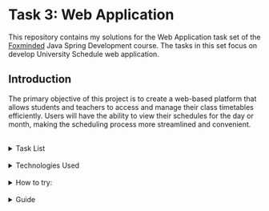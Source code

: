 # Task 3: Web Application

This repository contains my solutions for the Web Application task set of the [Foxminded](https://foxminded.ua/) Java Spring Development course. The tasks in this set focus on develop University Schedule web application.

## Introduction
The primary objective of this project is to create a web-based platform that allows students and teachers to access and manage their class timetables efficiently. Users will have the ability to view their schedules for the day or month, making the scheduling process more streamlined and convenient.

<br>
<details>
<summary>Task List</summary>
<br>
<div style="margin-left: 20px;">
<details>
  <summary> Task 3.1 Planning: Decompose university </summary>

## Important: 

In the next series of tasks you're going to develop Univesity Schedule web application, make sure to give repo meaningful name (ex. university-cms)
## Assignment:

Analyze and decompose University (create UML class diagram for application).
You should make a research and describe university structure. The main feature of the application is Class Timetable for students and teachers. Students or teachers can get their timetable for a day or for a month.

Add png image to the separate GitLab project.

Add text description of main user stories using markup language Example:

Teacher can view own schedule flow:

Given user is logged on as Teacher

- User can see and navigate to `My Schedule` menu
- User should see own Teacher schedule according with selected date/range filter
</details>
<br>
<details>
  <summary> Task 3.2 Bootstrap project </summary>

## Assignment
Create new Spring Boot project using Initializer with dependencies:
Spring Web (Build web, including RESTful, applications using Spring MVC. Uses Apache Tomcat as the default embedded container.)
Spring Data JPA (Persist data in SQL stores with Java Persistence API using Spring Data and Hibernate.)
Thymeleaf (A modern server-side Java template engine for both web and standalone environments. Allows HTML to be correctly displayed in browsers and as static prototypes.)
Flyway Migration (Version control for your database so you can migrate from any version (incl. an empty database) to the latest version of the schema.)
H2 Database or PostgreSQL Driver of your choice
Create model and schema initializing sql migration script according with your UML diagrama

Create JPA repositories and service layer with base CRUD operations

## Important:

From now on you should cover all your code (repository, service) with test in case you add any logic like custom query or multiple repository/service calls in one method

Example:

```
@Repository
public interface GroupRepository extends JpaRepository<Group, Long> {
        
        // should not be covered with test 
	Optional<Group> findByGroupName(String name) throws SQLException;

        // sould be covered with test
	@Query(value = "SELECT gr.* "
			+ "FROM Groups gr inner join (SELECT COUNT(student_id) as studCount, group_id as group_id_counter FROM Students "
			+ "group by group_id " + ") as counter on group_id = group_id_counter "
			+ "WHERE studCount <= :stdCount", nativeQuery = true)
	List<Group> findWithEquelOrLessStudents(@Param("stdCount") int count) throws SQLException;
}
```

```

@Service
public class StudentService {

        // should not be covered with tests
        @Transactional
	public void deleteById(Long id) throws SQLException {
		studentRepository.delete(studentOpt.get());
	}
  
       // should be covered with test
       @Transactional
	public Student addCourse(Long studentId, Long courseId) throws SQLException {
	
		var student = studentRepository.findById(studentId);
		var course = courseRepository.findById(courseId);

		if (course.isPresent() && student.isPresent()) {
			Optional<Course> courseInStudent = student.get().getCourses().stream()
					.filter(c -> c.getId().equals(courseId)).findFirst();
			if (courseInStudent.isEmpty()) {
				student.get().getCourses().add(course.get());
				studentRepository.save(student.get());
				return student.get();
			}
		}

		throw new Somexception("Could not add student to course");
	}

}

```
</details>
<br>
<details>
<summary> Task 3.3 Create basic UI </summary>

## Assignment:
Add Bootstrap js/css support to your project (webjars recommended)

Add basic data generation or migration script to populate your db with sample data

Create welcome page and controller with menu with main entities from your model

## Important use thymeleaf templates and reusable fragments

Create pages with tables to list content from DB for each Entity and link those pages from main menu

Cover controllers with Spring MVC tests
</details>
<br>
<details>
  <summary> Task 3.4 Adding Security </summary>
  
## Assignment

1.  Review your user/roles model, and ask your mentor for clarifications regarding your security model. For example, you can add ADMIN, STUDENT, TEACHER, and STUFF roles.
    
2.  Use form security for user authentication.
    
3.  Create an admin panel for assigning a new user's role and create services that help the admin manage users.
    
4.  add required changes with login/logout functionality and logged-in user information to UI
    

## Read:  
[https://www.baeldung.com/spring-security-login](https://www.baeldung.com/spring-security-login "https://www.baeldung.com/spring-security-login")  
[https://www.baeldung.com/spring-security-method-security](https://www.baeldung.com/spring-security-method-security "https://www.baeldung.com/spring-security-method-security")  
[https://www.thymeleaf.org/doc/articles/springsecurity.html](https://www.thymeleaf.org/doc/articles/springsecurity.html)  
[https://docs.spring.io/spring-security/site/docs/4.2.x/reference/html/test-method.html](https://docs.spring.io/spring-security/site/docs/4.2.x/reference/html/test-method.html "https://docs.spring.io/spring-security/site/docs/4.2.x/reference/html/test-method.html")  
  
Security configuration example:  
  
`@Bean   SecurityFilterChain config(HttpSecurity httpSecurity) throws Exception {    return httpSecurity.authorizeHttpRequests() .requestMatchers("/css/**", "/webjars/**").permitAll() // public matcher first    .requestMatchers("/foo").hasRole("FOO") // single role    .requestMatchers("/bar", "/foo-bar").hasAnyRole("FOO", "FOO_BAR") // multiple roles    .anyRequest().authenticated() // other requests need to have any role    .and().formLogin() .and().build();    }`  

## Example:

    User administration flow
    
    Given User `A` logged in with Admin role
    - User 'A' should be able to navigate to admin panel
    - User without admin role should not have access to user admin panel
    - User 'A' should be able to list all registered users on user admin page
    - User 'A' should be able to set required role for each registered user... etc
  </details>


<br>
  <details>
  <summary> Task 3.5 Implement Course view + edit feature </summary>
  
## Assignment
1.  Using your flows descriptions from task 3.1 create list of flows to implement, call it features, consult with Mentor if required.

##Example:

User administration flow

Given User 'A' logged in with Admin role
- User 'A' should be able to create/read/update/delete courses.
Given User 'B' logged in with Student or Teacher role
- User 'B' should be able to list all courses (read access).
Given User 'C' logged in with Stuff rolef
- User 'C' should be able to create/read/update all courses
- User 'C' should be able to assign/reassign teacher to a course
- User 'C' should be able to assign/reassign groups to a course.
- ... etc

2.  Consider feature implementation as subtask(made in new branch and merged int main/master on completion)

For each feature, implement UI pages(usually list, create, edit, delete, etc), controller/controller methods, service/service methods, repository methods.

Controller tests are mandatory, add other components tests if required

  </details>
<br>
  <details>
  <summary> Task 3.6 Implement Groups view + edit feature</summary>
  
##Assignment
Using your flows descriptions from task 3.1 create list of flows to implement, call it features, consult with Mentor if required.
Example:

User administration flow

```
 Given User `A` logged in with Admin role
	- User 'A' can Create/Read/Update/Delete group information
Given User `B` logged in with Student or Teacher role.
	- User 'A' should be able to list all groups information (read access).
 Given User `C` logged in with Stuff role
	- User 'A' should be able to Create/Read/Update group information.
... etc
```

Consider feature implementation as subtask(made in new branch and merged int main/master on completion)
For each feature, implement UI pages(usually list, create, edit, delete, etc), controller/controller methods, service/service methods, repository methods.

Controller tests are mandatory, add other components tests if required
  </details>
  

  <details>
  <summary> Task 3.7 Implement Students view + edit feature
   </summary>
   
##Assignment
Using your flows descriptions from task 3.1 create list of flows to implement, call it features, consult with Mentor if required.

###Example:

```
Given User `A` logged in with Admin, or Stuff role.
- User 'A' can assign/ reassign Students to Group
Given User `B` logged in with Admin, Stuff, Student, or Teacher role.
- User 'B' should be able to list all students in a group (read access).
... etc

```
Consider feature implementation as subtask(made in new branch and merged into main/master on completion)
For each feature, implement UI pages(usually list, create, edit, delete, etc.), controller/controller methods, service/service methods, repository methods.

Controller tests are mandatory, add other components tests if required.

  </details>
<br>
  <details>
  <summary> Task 3.8 Implement Teachers view + edit features</summary>
  
##Assignment
Using your flows descriptions from task 3.1 create list of flows to implement, call it features, consult with Mentor if required.

###Example:

```
Given User `B` logged in with Teacher role.
- User 'B' should be able to list all its courses.
... etc
```

Consider feature implementation as subtask(made in new branch and merged into main/master on completion)
For each feature, implement UI pages(usually list, create, edit, delete, etc.), controller/controller methods, service/service methods, repository methods.

Controller tests are mandatory, add other components tests if required.Assignment

  </details>
<br>
  <details>
  <summary> Task 3.9 Implement Schedule view + edit features</summary>
  
##Assignment
Using your flows descriptions from task 3.1 create list of flows to implement, call it features, consult with Mentor if required.

###Example:

```
Given User `A` logged in with Admin or Stuff role.
- User 'A' should be able to create/read/update/delete new schedule.
Given User 'B' logged in with Student or Teacher role.
- User 'B' should be able to list all its schedules.
... etc
```

Consider feature implementation as subtask(made in new branch and merged into main/master on completion)
For each feature, implement UI pages(usually list, create, edit, delete, etc.), controller/controller methods, service/service methods, repository methods.

Controller tests are mandatory, add other components tests if required.

  </details>
<br>

<details>
<summary>Task 3.10 Finallize app functionality</summary>

##Assignment

1.  Using your flows descriptions from `task 3.1` create list of flows to implement, call it `features`, consult with Mentor if required.

Example:

    Given Anonymous User `D`
</details>

</div>
</details>
<br>
<details>
  <summary>Technologies Used</summary>
  <br>

*   **Java:** The primary programming language used for the project.
*   **Spring Boot:** The project is built using the Spring Boot framework, which simplifies the development of production-ready applications.
*   **Spring Boot Starters:**
    *   `spring-boot-starter-data-jpa:` Provides support for data access using Java Persistence API (JPA) and Hibernate.
    *   `spring-boot-starter-thymeleaf:` Integrates the Thymeleaf template engine for server-side rendering.
    *   `spring-boot-starter-web:` Includes everything needed to build a web application.
    *   `spring-boot-starter-security:` Provides security features and integration for user authentication and authorization.
*   **Flyway:** A database migration tool used for version control of your database schema.
*   **PostgreSQL Driver:** The PostgreSQL database driver used for database connections.
*   **Testcontainers:** Provides testing support for running dependencies such as databases in containers during testing.
*   **Lombok:** A library that reduces boilerplate code by generating getters, setters, and other common methods at compile time.
*   **Apache Log4j:** A logging framework used for logging and managing application logs.
*   **Webjars:** Web libraries (e.g., Bootstrap, jQuery, FullCalendar, Bootstrap Datepicker, Bootstrap Select, Popper.js, DataTables, Summernote, Dropzone) packaged as JARs for easier integration into your project.
*   **Thymeleaf-Extras-SpringSecurity5:** Thymeleaf extension for Spring Security integration.

</details>

<br>
<details>
  <summary>How to try:</summary>
  <br>


To try this project, you'll need to have [Docker](https://www.docker.com/get-started/) and [Git](https://git-scm.com/book/en/v2/Getting-Started-Installing-Git) installed. Follow the instructions below:

  1. Clone this repository:
      ```
      git clone <repository path>
      ```

  2. Navigate to the directory "task3_web_application" in the project directory:
  
      ```
      cd <path-to-project>/task3_web_application
      ```
      (probably)
      ```
      cd learning_foxminded_spring_taskset3/task3_web_application
      ```

  3. Run Docker Compose:
      ```
      docker-compose up
      ```
      (or)
      ```
      sudo docker-compose up
      ```

  4. After the app is running, you can use your browser to access the application at [http://localhost:8080](http://localhost:8080)

</details>
<br>
<details>
  <summary>Guide</summary>

 

  When you start the application for the first time, it will automatically populate the database with test data, ensuring a smooth onboarding process:

  - **4 Teachers**
  - **200 Students**
  - **10 Groups**
  - **10 Courses**
  - **Lectures scheduled from today to six months ahead**

## Getting Started

  To explore the university application, follow these steps:

  1. Open your web browser and navigate to [http://localhost:8080](http://localhost:8080).

## Explore as a Guest

  As a guest user, you have access to:

  - A **Welcome Page** with a brief introduction to the university.
  - An overview of the **Course List**.

## Logged-In Users

  Once you log in as a registered user, you can take advantage of the following features:
  - View lists of students, teachers, courses, and groups.
  - Navigate through the university's schedule.

### Admin User

  If you log in as an admin (username: teacher1, password: password1), you have administrative privileges:

  - **Add**, **Edit**, and **Delete** students, lectures, teachers, groups, and courses.
  - Admin also is teacher.

### Teacher User

  As a teacher (usernames from teacher2 to teacher4, passwords from password2 to password4), you can:

  - View your assigned **Courses**, **Groups**, and **Students**.
  - Check your **Personal Schedule**.

### Student User

  If you log in as a student (usernames from student1 to student200, passwords from password1 to password200), you can:

  - Access details about your **Courses**, **Group**, **Teachers**, and **Classmates**.
  - Navigate your **Personal Schedule**.

</details>
